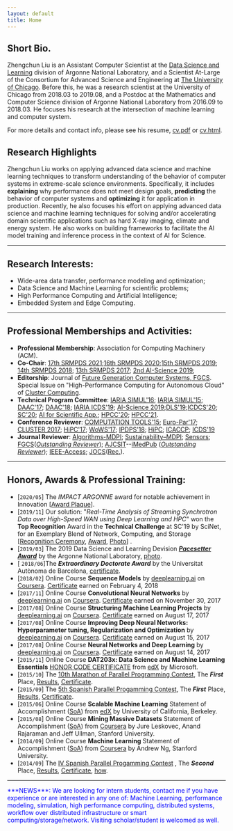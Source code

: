 ```yaml
---
layout: default
title: Home
---
```


## Short Bio.
Zhengchun Liu is an Assistant Computer Scientist at the [Data Science and Learning](http://www.anl.gov/dsl) division of Argonne National Laboratory, and a Scientist At-Large of the Consortium for Advanced Science and Engineering at [The University of Chicago](https://www.uchicago.edu/). Before this, he was a research scientist at the University of Chicago from 2018.03 to 2019.08, and a Postdoc at the Mathematics and Computer Science division of Argonne National Laboratory from 2016.09 to 2018.03. He focuses his research at the intersection of machine learning and computer system. 

For more details and contact info, please see his resume, <a href="file/Zhengchun_Liu_CV.pdf" target="_blank">cv.pdf</a> or <a href="file/Zhengchun_Liu_CV.html" target="_blank">cv.html</a>.

## Research Highlights
Zhengchun Liu works on applying advanced data science and machine learning techniques to transform understanding of the behavior of computer systems in extreme-scale science environments. Specifically, it includes __explaining__ why performance does not meet design goals,  __predicting__ the behavior of computer systems and __optimizing__ it for application in production. Recently, he also focuses his effort on applying advanced data science and machine learning techniques for solving and/or accelerating domain scientific applications such as hard X-ray imaging, climate and energy system. He also works on building frameworks to facilitate the AI model training and inference process in the context of AI for Science.

---
## Research Interests:
* Wide-area data transfer, performance modeling and optimization; 
* Data Science and Machine Learning for scientific problems;
* High Performance Computing and Artificial Intelligence;
* Embedded System and Edge Computing.

---
## Professional Memberships and Activities:
* **Professional Membership**: Association for Computing Machinery (ACM). 
* **Co-Chair**: [17th SRMPDS 2021](https://srmpds.github.io/);[16th SRMPDS 2020](https://srmpds.github.io/);[15th SRMPDS 2019](https://srmpds.github.io/); [14th SRMPDS 2018](https://srmpds.github.io/index-2018.html); [13th SRMPDS 2017](https://sites.google.com/site/srmpds/); [2nd AI-Science 2019](https://ai-science.github.io/);
* **Editorship**: Journal of [Future Generation Computer Systems, FGCS](https://www.journals.elsevier.com/future-generation-computer-systems). Special Issue on "High-Performance Computing for Autonomous Cloud" of [Cluster Computing](https://www.springer.com/journal/10586).
* **Technical Program Committee**: [IARIA SIMUL'16](https://www.iaria.org/conferences2016/ComSIMUL16.html); [IARIA SIMUL'15](https://www.iaria.org/conferences2015/ComSIMUL15.html); [DAAC'17](http://www.depts.ttu.edu/cac/conferences/ucc2017/page-2/daacworkshop.html); [DAAC'18](); [IARIA ICDS'19](https://www.iaria.org/conferences2019/ComICDS19.html); [AI-Science 2019](https://ai-science.github.io/);[DLS'19](https://www.tacc.utexas.edu/workshop/2019/deep-learning);[ICDCS'20](); [SC'20](https://sc20.supercomputing.org); [AI for Scientific App.](https://ai4s.github.io); [HPCC'20](http://cse.stfx.ca/~hpcc/2020); [HPCC'21](http://www.ieee-hpcc.org/2021/).
* **Conference Reviewer**: [COMPUTATION TOOLS'15](https://www.iaria.org/conferences2015/COMPUTATIONTOOLS15.html); [Euro-Par'17](http://europar2017.usc.es/); [CLUSTER 2017](https://cluster17.github.io/); [HiPC'17](http://hipc.org/); [WoWS'17](https://words.sdsc.edu/wows2017); [IPDPS'18](http://www.ipdps.org/ipdps2018/2018_call_for_papers.html); [HiPC](http://hipc.org); [ICACCP](http://www.icaccpa.in/); [ICDS'19](https://www.iaria.org/conferences2019/ICDS19.html)
* **Journal Reviewer**: [Algorithms-MDPI](http://www.mdpi.com/journal/algorithms); [ Sustainability–MDPI](http://www.mdpi.com/journal/sustainability); [Sensors](https://www.mdpi.com/journal/sensors); [FGCS](https://www.journals.elsevier.com/future-generation-computer-systems)([_Outstanding Reviewer_](file/outstanding-reviewer-zliu-fgcs.pdf)); [AJCSIT](http://www.imedpub.com/computer-science-and-information-technology/)--[iMedPub](http://www.imedpub.com) ([_Outstanding Reviewer_](file/AJCSIT-outstanding-reviewer.png)); [IEEE-Access](http://ieeeaccess.ieee.org/); [JOCS](https://www.journals.elsevier.com/journal-of-computational-science)([Rec.](file/reviewer-zliu-jocs.pdf)).

---
## Honors, Awards & Professional Training:
* [`2020/05`] The _IMPACT ARGONNE_ award for notable achievement in Innovation [[Award Plaque](file/impact-argonne.pdf)]. 
* [`2019/11`] Our solution: "*Real-Time Analysis of Streaming Synchrotron Data over High-Speed WAN using Deep Learning and HPC*" won the __Top Recognition__ Award in the __Technical Challenge__ at SC'19 by SciNet, for an Exemplary Blend of Network, Computing, and Storage [[Recognition Ceremony](https://www.facebook.com/SCconferences/videos/543275426219325/?t=834), [Award](./img/tc-award.jpg), [Photo](./img/tc-ceremony.png)] . 
* [`2019/03`] The 2019 Data Science and Learning Devision [___Pacesetter Award___](img/pacesetter-award.JPG) by the Argonne National Laboratory, [photo](img/2019-pacesetter-award-photo.jpg). 
* [ `2018/06`]The ___Extraordinary Doctorate Award___ by the Universitat Autònoma de Barcelona, [certificate](file/zliu-extraordinary-doc.pdf).
* [`2018/02`] Online Course __Sequence Models__ by [deeplearning.ai](https://www.deeplearning.ai/) on [Coursera](https://www.coursera.org/learn/nlp-sequence-models/home/welcome). <a href="https://www.coursera.org/account/accomplishments/certificate/98J8RFKMCGAA" target="_blank">Certificate</a> earned on February 4, 2018
* [`2017/11`] Online Course __Convolutional Neural Networks__ by [deeplearning.ai](https://www.deeplearning.ai/) on [Coursera](https://www.coursera.org/learn/convolutional-neural-networks). <a href="https://www.coursera.org/account/accomplishments/certificate/PS2LT4WMR7M8" target="_blank">Certificate</a> earned on November 30, 2017
* [`2017/08`] Online Course __Structuring Machine Learning Projects__ by [deeplearning.ai](https://www.deeplearning.ai/) on [Coursera](https://www.coursera.org/learn/neural-networks-deep-learning). <a href="https://www.coursera.org/account/accomplishments/certificate/GTUWDPUQJHJB" target="_blank">Certificate</a> earned on August 17, 2017
* [`2017/08`] Online Course __Improving Deep Neural Networks: Hyperparameter tuning, Regularization and Optimization__ by [deeplearning.ai](https://www.deeplearning.ai/) on [Coursera](https://www.coursera.org/learn/neural-networks-deep-learning). <a href="https://www.coursera.org/account/accomplishments/certificate/DAN32L2EDNUT" target="_blank">Certificate</a> earned on August 15, 2017
* [`2017/08`] Online Course __Neural Networks and Deep Learning__ by [deeplearning.ai](https://www.deeplearning.ai/) on [Coursera](https://www.coursera.org/learn/neural-networks-deep-learning). <a href="https://www.coursera.org/account/accomplishments/certificate/J93J6LDKAWFJ" target="_blank">Certificate</a> earned on August 14, 2017
* [`2015/11`] Online Course __DAT203x: Data Science and Machine Learning Essentials__ [HONOR CODE CERTIFICATE](file/Microsoft-DAT203x-Certificate-edX.pdf) from [edX](https://courses.edx.org/courses/course-v1:Microsoft+DAT203x+1T2016/info) by Microsoft.
* [`2015/10`] The [10th Marathon of Parallel Programming Contest](http://lspd.mackenzie.br/marathon/15/), The ___First___ Place, [Results](http://lspd.mackenzie.br/marathon/15/winners.html), [Certificate](file/10th-marathon.pdf).
* [`2015/09`] The [5th Spanish Parallel Progamming Contest](http://luna.inf.um.es/2015/), The ___First___ Place, [Results](http://luna.inf.um.es/2015/results.php?lang=en), [Certificate](file/certificado_2015_UAB.pdf).
* [`2015/06`] Online Course __Scalable Machine Learning__ Statement of Accomplishment ([SoA](file/Scalable-Machine-Learning-2015.pdf)) from [edX](https://courses.edx.org/courses/BerkeleyX/CS190.1x/1T2015/info) by University of California, Berkeley.
* [`2015/08`] Online Course __Mining Massive Datasets__ Statement of Accomplishment ([SoA](file/Coursera-mmds-2015.pdf)) from [Coursera](https://www.coursera.org/course/mmds) by Jure Leskovec, Anand Rajaraman and Jeff Ullman, Stanford University.
* [`2014/09`] Online Course __Machine Learning__ Statement of Accomplishment ([SoA](file/Coursera-ml-2014.pdf)) from [Coursera](https://www.coursera.org/course/ml) by Andrew Ng, Stanford University.
* [`2014/09`] The [IV Spanish Parallel Progamming Contest](http://luna.inf.um.es/2014/) , The ___Second___ Place, [Results](http://luna.inf.um.es/2014/results.php?lang=en), [Certificate](file/certificado_2014_UAB.pdf), [how](img/competition.jpg).

---
<span style="color:blue">
***NEWS***: 
We are looking for intern students, contact me if you have experience or are interested in any one of: Machine Learning, performance modeling, simulation, high performance computing, distributed systems, workflow over distributed infrastructure or smart computing/storage/network. Visiting scholar/student is welcomed as well.
</span>
